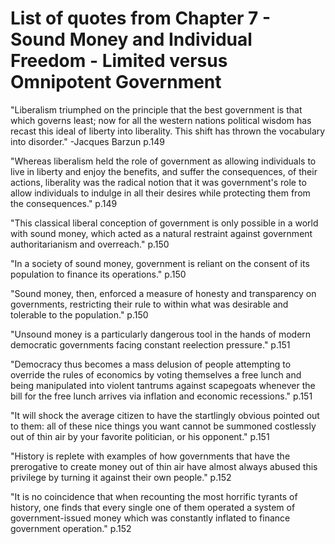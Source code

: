 # List of quotes from Chapter 7 - Sound Money and Individual Freedom - Limited versus Omnipotent Government

"Liberalism triumphed on the principle that the best government is that which governs least; now for all the western nations political wisdom has recast this ideal of liberty into liberality. This shift has thrown the vocabulary into disorder." -Jacques Barzun p.149

"Whereas liberalism held the role of government as allowing individuals to live in liberty and enjoy the benefits, and suffer the consequences, of their actions, liberality was the radical notion that it was government's role to allow individuals to indulge in all their desires while protecting them from the consequences." p.149

"This classical liberal conception of government is only possible in a world with sound money, which acted as a natural restraint against government authoritarianism and overreach." p.150

"In a society of sound money, government is reliant on the consent of its population to finance its operations." p.150

"Sound money, then, enforced a measure of honesty and transparency on governments, restricting their rule to within what was desirable and tolerable to the population." p.150

"Unsound money is a particularly dangerous tool in the hands of modern democratic governments facing constant reelection pressure." p.151

"Democracy thus becomes a mass delusion of people attempting to override the rules of economics by voting themselves a free lunch and being manipulated into violent tantrums against scapegoats whenever the bill for the free lunch arrives via inflation and economic recessions." p.151

"It will shock the average citizen to have the startlingly obvious pointed out to them: all of these nice things you want cannot be summoned costlessly out of thin air by your favorite politician, or his opponent." p.151

"History is replete with examples of how governments that have the prerogative to create money out of thin air have almost always abused this privilege by turning it against their own people." p.152

"It is no coincidence that when recounting the most horrific tyrants of history, one finds that every single one of them operated a system of government-issued money which was constantly inflated to finance government operation." p.152

